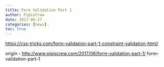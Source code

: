 ```yaml
---
title: Form Validation Part 1
author: PipisCrew
date: 2017-06-27
categories: [news]
toc: true
---
```


https://css-tricks.com/form-validation-part-1-constraint-validation-html/

origin - http://www.pipiscrew.com/2017/06/form-validation-part-1/ form-validation-part-1
